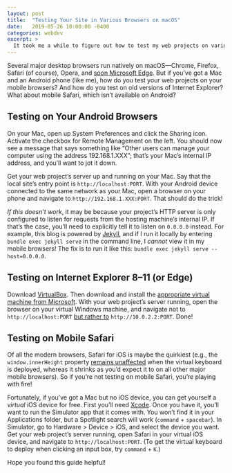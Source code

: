 ```yaml
---
layout: post
title:  "Testing Your Site in Various Browsers on macOS"
date:   2019-05-26 10:00:00 -0400
categories: webdev
excerpt: >
  It took me a while to figure out how to test my web projects on various browsers with nothing but my MacBook Pro and Android phone. Here is what I’ve learned.
---
```

Several major desktop browsers run natively on macOS&mdash;Chrome, Firefox, Safari (of course), Opera, and [soon Microsoft Edge](https://blogs.windows.com/msedgedev/2019/05/20/microsoft-edge-macos-canary-preview/). But if you’ve got a Mac and an Android phone (like me), how do you test your web projects on your mobile browsers? And how do you test on old versions of Internet Explorer? What about mobile Safari, which isn’t available on Android?

## Testing on Your Android Browsers

On your Mac, open up System Preferences and click the Sharing icon. Activate the checkbox for Remote Management on the left. You should now see a message that says something like “Other users can manage your computer using the address 192.168.1.XXX”; that’s your Mac’s internal IP address, and you’ll want to jot it down.

Get your web project’s server up and running on your Mac. Say that the local site’s entry point is `http://localhost:PORT`. With your Android device connected to the same network as your Mac, open a browser on your phone and navigate to `http://192.168.1.XXX:PORT`. That should do the trick!

*If this doesn’t work*, it may be because your project’s HTTP server is only configured to listen for requests from the hosting machine’s internal IP. If that’s the case, you’ll need to explicitly tell it to listen on `0.0.0.0` instead. For example, this blog is powered by [Jekyll](https://jekyllrb.com/), and if I run it locally by entering `bundle exec jekyll serve` in the command line, I *cannot* view it in my mobile browsers! The fix is to run it like this: `bundle exec jekyll serve --host=0.0.0.0`.

## Testing on Internet Explorer 8&ndash;11 (or Edge)

Download [VirtualBox](https://www.virtualbox.org/wiki/Downloads). Then download and install the [appropriate virtual machine from Microsoft](https://developer.microsoft.com/en-us/microsoft-edge/tools/vms/). With your web project’s server running, open the browser on your virtual Windows machine, and navigate not to `http://localhost:PORT` [but rather to](https://www.virtualbox.org/manual/ch09.html#changenat) `http://10.0.2.2:PORT`. Done!

## Testing on Mobile Safari

Of all the modern browsers, Safari for iOS is maybe the quirkiest (e.g., the `window.innerHeight` property [remains unaffected](https://developer.apple.com/library/archive/releasenotes/General/WhatsNewInSafari/Articles/Safari_10_0.html#//apple_ref/doc/uid/TP40014305-CH11-SW38) when the virtual keyboard is deployed, whereas it shrinks as you’d expect it to on all other major mobile browsers). So if you’re not testing on mobile Safari, you’re playing with fire!

Fortunately, if you’ve got a Mac but no iOS device, you can get yourself a *virtual* iOS device for free. First you’ll need [Xcode](https://developer.apple.com/xcode/). Once you have it, you’ll want to run the Simulator app that it comes with. You won’t find it in your Applications folder, but a Spotlight search will work (`command` + `spacebar`). In Simulator, go to Hardware > Device > iOS, and select the device you want. Get your web project’s server running, open Safari in your virtual iOS device, and navigate to `http://localhost:PORT`. (To get the virtual keyboard to deploy when clicking an input box, try `command` + `K`.)

Hope you found this guide helpful!
